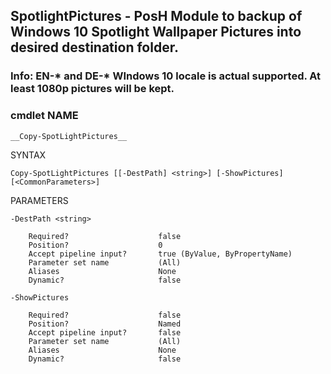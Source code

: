 ## SpotlightPictures - PosH Module to backup of Windows 10 Spotlight Wallpaper Pictures into desired destination folder.

### Info: <b>EN-\*</b> and <b>DE-\*</b> WIndows 10 locale is actual supported. At least 1080p pictures will be kept.

### cmdlet NAME
    __Copy-SpotLightPictures__

SYNTAX
    
```Copy-SpotLightPictures [[-DestPath] <string>] [-ShowPictures]  [<CommonParameters>]```


PARAMETERS
    
    -DestPath <string>

        Required?                    false
        Position?                    0
        Accept pipeline input?       true (ByValue, ByPropertyName)
        Parameter set name           (All)
        Aliases                      None
        Dynamic?                     false

    -ShowPictures

        Required?                    false
        Position?                    Named
        Accept pipeline input?       false
        Parameter set name           (All)
        Aliases                      None
        Dynamic?                     false
